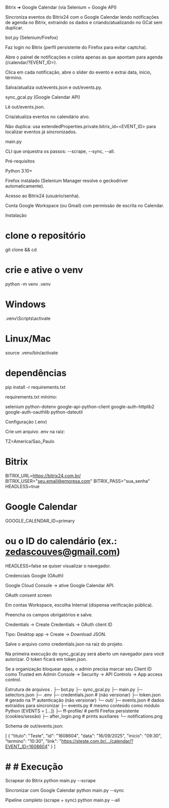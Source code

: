Bitrix ➜ Google Calendar (via Selenium + Google API)

Sincroniza eventos do Bitrix24 com o Google Calendar lendo notificações de agenda no Bitrix, extraindo os dados e criando/atualizando no GCal sem duplicar.

bot.py (Selenium/Firefox)

Faz login no Bitrix (perfil persistente do Firefox para evitar captcha).

Abre o painel de notificações e coleta apenas as que apontam para agenda (/calendar/?EVENT_ID=).

Clica em cada notificação, abre o slider do evento e extrai data, início, término.

Salva/atualiza out/events.json e out/events.py.

sync_gcal.py (Google Calendar API)

Lê out/events.json.

Cria/atualiza eventos no calendário alvo.

Não duplica: usa extendedProperties.private.bitrix_id=<EVENT_ID> para localizar eventos já sincronizados.

main.py

CLI que orquestra os passos: --scrape, --sync, --all.

Pré-requisitos

Python 3.10+

Firefox instalado (Selenium Manager resolve o geckodriver automaticamente).

Acesso ao Bitrix24 (usuário/senha).

Conta Google Workspace (ou Gmail) com permissão de escrita no Calendar.

Instalação
# clone o repositório
git clone <repo> && cd <repo>

# crie e ative o venv
python -m venv .venv
# Windows
.venv\Scripts\activate
# Linux/Mac
source .venv/bin/activate

# dependências
pip install -r requirements.txt


requirements.txt mínimo:

selenium
python-dotenv
google-api-python-client
google-auth-httplib2
google-auth-oauthlib
python-dateutil

Configuração (.env)

Crie um arquivo .env na raiz:

TZ=America/Sao_Paulo

# Bitrix
BITRIX_URL=https://bitrix24.com.br/
BITRIX_USER="seu.email@empresa.com"
BITRIX_PASS="sua_senha"
HEADLESS=true

# Google Calendar
GOOGLE_CALENDAR_ID=primary
# ou o ID do calendário (ex.: zedascouves@gmail.com)

HEADLESS=false se quiser visualizar o navegador.

Credenciais Google (OAuth)

Google Cloud Console → ative Google Calendar API.

OAuth consent screen

Em contas Workspace, escolha Internal (dispensa verificação pública).

Preencha os campos obrigatórios e salve.

Credentials → Create Credentials → OAuth client ID

Tipo: Desktop app → Create → Download JSON.

Salve o arquivo como credentials.json na raiz do projeto.

Na primeira execução do sync_gcal.py será aberto um navegador para você autorizar. O token ficará em token.json.

Se a organização bloquear apps, o admin precisa marcar seu Client ID como Trusted em Admin Console → Security → API Controls → App access control.

Estrutura de arquivos
.
├─ bot.py
├─ sync_gcal.py
├─ main.py
├─ selectors.json
├─ .env
├─ credentials.json           # (não versionar)
├─ token.json                 # gerado na 1ª autenticação (não versionar)
└─ out/
   ├─ events.json             # dados extraídos para sincronizar
   ├─ events.py               # mesmo conteúdo como módulo Python (EVENTS = [...])
   ├─ ff-profile/             # perfil Firefox persistente (cookies/sessão)
   ├─ after_login.png         # prints auxiliares
   └─ notifications.png


Schema de out/events.json:

[
  {
    "titulo": "Teste",
    "id": "1608604",
    "data": "16/09/2025",
    "inicio": "09:30",
    "termino": "10:30",
    "link": "https://steste.com.br/.../calendar/?EVENT_ID=1608604"
  }
]

# # # Execução
Scrapear do Bitrix
python main.py --scrape

Sincronizar com Google Calendar
python main.py --sync

Pipeline completo (scrape + sync)
python main.py --all